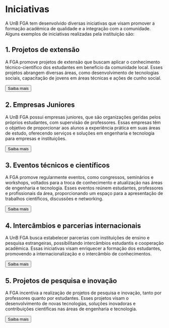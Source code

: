<!DOCTYPE html>
<html>

<head>
<meta charset="UTF-8">
<title>Iniciativas UnB FGA</title>

<link rel="stylesheet" href="./css/paginas.css">

</head>

<body>

<div class="container">
<h1>Iniciativas</h1>

<div class="explicacao">
<p>A UnB FGA tem desenvolvido diversas iniciativas que visam promover a formação acadêmica de
qualidade e a integração com a comunidade. Alguns exemplos de iniciativas realizadas pela
instituição são:
</p>
</div>

<div class="square-text">
<h2>1. Projetos de extensão</h2>
<p>A FGA promove projetos de extensão que buscam aplicar o conhecimento técnico-científico dos estudantes em benefício da comunidade local. Esses projetos abrangem diversas áreas, como desenvolvimento de tecnologias sociais, capacitação de jovens em áreas técnicas e ações de cunho social.
</p>
<a href="http://127.0.0.1:5500/test/index.html#/README">
<button class="centered-button">Saiba mais</button>
</a>
</div>

<div class="square-text">
<h2>2. Empresas Juniores</h2>
<p>A UnB FGA possui empresas juniores, que são organizações geridas pelos próprios estudantes, com supervisão de professores. Essas empresas têm o objetivo de proporcionar aos alunos a experiência prática em suas áreas de estudo, oferecendo serviços e soluções em engenharia e tecnologia para empresas e instituições.</p>
<a href="http://127.0.0.1:5500/test/index.html#/README">
<button class="centered-button">Saiba mais</button>
</a>
</div>

<div class="square-text">
<h2>3. Eventos técnicos e científicos</h2>
<p>A FGA promove regularmente eventos, como congressos, seminários e workshops, voltados para a troca de conhecimento e atualização nas áreas de engenharia e tecnologia. Esses eventos reúnem estudantes, professores e profissionais da área, proporcionando um espaço para a apresentação de trabalhos científicos, discussões e networking.</p>
<a href="http://127.0.0.1:5500/test/index.html#/README">
<button class="centered-button">Saiba mais</button>
</a>
</div>

<div class="square-text">
<h2>4. Intercâmbios e parcerias internacionais</h2>
<p>A UnB FGA busca estabelecer parcerias com instituições de ensino e pesquisa estrangeiras, possibilitando intercâmbios estudantis e cooperação acadêmica. Essas iniciativas visam enriquecer a formação dos estudantes, promovendo a internacionalização e o intercâmbio de conhecimentos.</p>
<a href="http://127.0.0.1:5500/test/index.html#/README">
<button class="centered-button">Saiba mais</button>
</a>
</div>

<div class="square-text">
<h2>5. Projetos de pesquisa e inovação</h2>
<p>A FGA incentiva a realização de projetos de pesquisa e inovação, tanto por professores quanto por estudantes. Esses projetos visam o desenvolvimento de novas tecnologias, soluções inovadoras e contribuições científicas nas áreas de engenharia e tecnologia.</p>
<a href="http://127.0.0.1:5500/test/index.html#/README">
<button class="centered-button">Saiba mais</button>
</a>
</div>
</div>

</body>
</html>